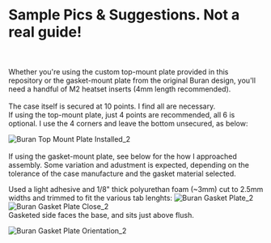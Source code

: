 # Sample Pics & Suggestions. Not a real guide!
<br>
<br>
Whether you're using the custom top-mount plate provided in this repository or the gasket-mount plate from the original Buran design, you'll need a handful of M2 heatset inserts (4mm length recommended).
<br>
<br>
The case itself is secured at 10 points. I find all are necessary.
<br>
If using the top-mount plate, just 4 points are recommended, all 6 is optional. I use the 4 corners and leave the bottom unsecured, as below:

![Buran Top Mount Plate Installed_2](https://github.com/subottimale/Buran-Bofa-case/assets/69826495/771fe0bf-dd19-480a-bca2-d449c80a7ce3)
<br>
<br>
If using the gasket-mount plate, see below for the how I approached assembly. Some variation and adustment is expected, depending on the tolerance of the case manufacture and the gasket material selected.
<br>

Used a light adhesive and 1/8" thick polyurethan foam (~3mm) cut to 2.5mm widths and trimmed to fit the various tab lenghts:
![Buran Gasket Plate_2](https://github.com/subottimale/Buran-Bofa-case/assets/69826495/1f876771-50af-49cc-9d7a-12b1c0470b21)
![Buran Gasket Plate Close_2](https://github.com/subottimale/Buran-Bofa-case/assets/69826495/e54d0d33-4f86-4ecf-b71d-e70616e2066d)
<br>
Gasketed side faces the base, and sits just above flush.

![Buran Gasket Plate Orientation_2](https://github.com/subottimale/Buran-Bofa-case/assets/69826495/c683d744-f794-4bbe-b2c6-533a140c68af)
